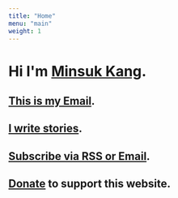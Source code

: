 ```yaml
---
title: "Home"
menu: "main"
weight: 1
---
```


# Hi I'm [Minsuk Kang](https://kangminsuk.com/about).

## [This is my Email](https://letterbird.co/kang).
## [I write stories](https://weekly.bearblog.dev).  
## [Subscribe via RSS or Email](https://kangminsuk.com/subscribe).  
## [Donate](https://buy.stripe.com/7sIeWh0Crbe67hS4gh) to support this website.